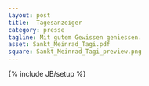```yaml
---
layout: post
title:  Tagesanzeiger
category: presse
tagline: Mit gutem Gewissen geniessen.
asset: Sankt_Meinrad_Tagi.pdf
square: Sankt_Meinrad_Tagi_preview.png
---
```

{% include JB/setup %}

